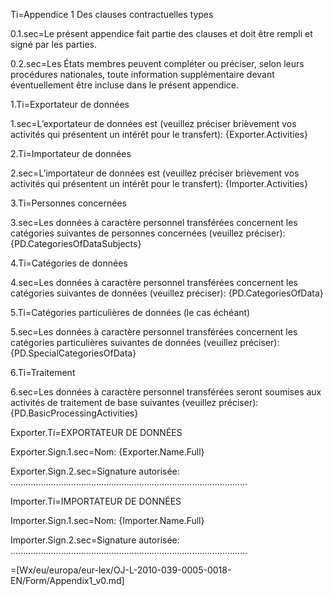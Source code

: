 Ti=Appendice 1 Des clauses contractuelles types

0.1.sec=Le présent appendice fait partie des clauses et doit être rempli et signé par les parties.

0.2.sec=Les États membres peuvent compléter ou préciser, selon leurs procédures nationales, toute information supplémentaire devant éventuellement être incluse dans le présent appendice.

1.Ti=Exportateur de données

1.sec=L’exportateur de données est (veuillez préciser brièvement vos activités qui présentent un intérêt pour le transfert): {Exporter.Activities}

2.Ti=Importateur de données

2.sec=L’importateur de données est (veuillez préciser brièvement vos activités qui présentent un intérêt pour le transfert): {Importer.Activities}

3.Ti=Personnes concernées

3.sec=Les données à caractère personnel transférées concernent les catégories suivantes de personnes concernées (veuillez préciser): {PD.CategoriesOfDataSubjects}

4.Ti=Catégories de données

4.sec=Les données à caractère personnel transférées concernent les catégories suivantes de données (veuillez préciser): {PD.CategoriesOfData}

5.Ti=Catégories particulières de données (le cas échéant)

5.sec=Les données à caractère personnel transférées concernent les catégories particulières suivantes de données (veuillez préciser): {PD.SpecialCategoriesOfData}

6.Ti=Traitement

6.sec=Les données à caractère personnel transférées seront soumises aux activités de traitement de base suivantes (veuillez préciser): {PD.BasicProcessingActivities}


Exporter.Ti=EXPORTATEUR DE DONNÉES

Exporter.Sign.1.sec=Nom: {Exporter.Name.Full}

Exporter.Sign.2.sec=Signature autorisée: ..............................................................................................

Importer.Ti=IMPORTATEUR DE DONNÉES

Importer.Sign.1.sec=Nom: {Importer.Name.Full}

Importer.Sign.2.sec=Signature autorisée: ..............................................................................................

=[Wx/eu/europa/eur-lex/OJ-L-2010-039-0005-0018-EN/Form/Appendix1_v0.md]
